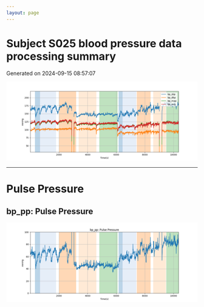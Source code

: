```yaml
---
layout: page
---
```



# Subject S025 blood pressure data processing summary
Generated on 2024-09-15 08:57:07

![Subject S025 blood pressure data processing summary - Overlay](images/S025_bp_features_overlay.png)

---
# Pulse Pressure

## bp_pp: Pulse Pressure
![bp_pp: Pulse Pressure](images/S025_bp_features_bp_pp.png)
